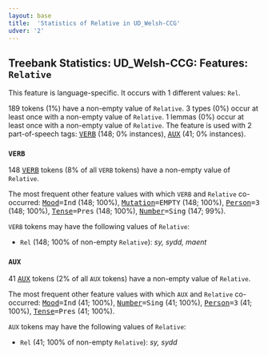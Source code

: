```yaml
---
layout: base
title:  'Statistics of Relative in UD_Welsh-CCG'
udver: '2'
---
```


## Treebank Statistics: UD_Welsh-CCG: Features: `Relative`

This feature is language-specific.
It occurs with 1 different values: `Rel`.

189 tokens (1%) have a non-empty value of `Relative`.
3 types (0%) occur at least once with a non-empty value of `Relative`.
1 lemmas (0%) occur at least once with a non-empty value of `Relative`.
The feature is used with 2 part-of-speech tags: <tt><a href="cy_ccg-pos-VERB.html">VERB</a></tt> (148; 0% instances), <tt><a href="cy_ccg-pos-AUX.html">AUX</a></tt> (41; 0% instances).

### `VERB`

148 <tt><a href="cy_ccg-pos-VERB.html">VERB</a></tt> tokens (8% of all `VERB` tokens) have a non-empty value of `Relative`.

The most frequent other feature values with which `VERB` and `Relative` co-occurred: <tt><a href="cy_ccg-feat-Mood.html">Mood</a></tt><tt>=Ind</tt> (148; 100%), <tt><a href="cy_ccg-feat-Mutation.html">Mutation</a></tt><tt>=EMPTY</tt> (148; 100%), <tt><a href="cy_ccg-feat-Person.html">Person</a></tt><tt>=3</tt> (148; 100%), <tt><a href="cy_ccg-feat-Tense.html">Tense</a></tt><tt>=Pres</tt> (148; 100%), <tt><a href="cy_ccg-feat-Number.html">Number</a></tt><tt>=Sing</tt> (147; 99%).

`VERB` tokens may have the following values of `Relative`:

* `Rel` (148; 100% of non-empty `Relative`): <em>sy, sydd, maent</em>

### `AUX`

41 <tt><a href="cy_ccg-pos-AUX.html">AUX</a></tt> tokens (2% of all `AUX` tokens) have a non-empty value of `Relative`.

The most frequent other feature values with which `AUX` and `Relative` co-occurred: <tt><a href="cy_ccg-feat-Mood.html">Mood</a></tt><tt>=Ind</tt> (41; 100%), <tt><a href="cy_ccg-feat-Number.html">Number</a></tt><tt>=Sing</tt> (41; 100%), <tt><a href="cy_ccg-feat-Person.html">Person</a></tt><tt>=3</tt> (41; 100%), <tt><a href="cy_ccg-feat-Tense.html">Tense</a></tt><tt>=Pres</tt> (41; 100%).

`AUX` tokens may have the following values of `Relative`:

* `Rel` (41; 100% of non-empty `Relative`): <em>sy, sydd</em>

